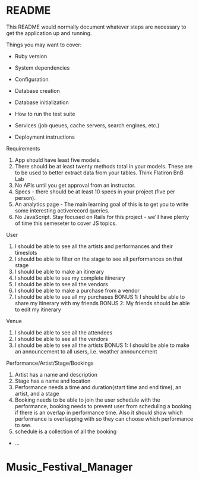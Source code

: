 # README

This README would normally document whatever steps are necessary to get the
application up and running.

Things you may want to cover:

* Ruby version

* System dependencies

* Configuration

* Database creation

* Database initialization

* How to run the test suite

* Services (job queues, cache servers, search engines, etc.)

* Deployment instructions

Requirements
  1. App should have least five models.
  2. There should be at least twenty methods total in your models. These are to be used to better extract data from your tables. Think Flatiron BnB Lab
  3. No APIs until you get approval from an instructor.
  4. Specs - there should be at least 10 specs in your project (five per person).
  5. An analytics page - The main learning goal of this is to get you to write some interesting activerecord queries.
  6. No JavaScript. Stay focused on Rails for this project - we'll have plenty of time this semeseter to cover JS topics.

User
  1. I should be able to see all the artists and performances and their timeslots
  2. I should be able to filter on the stage to see all performances on that stage
  3. I should be able to make an itinerary
  4. I should be able to see my complete itinerary
  5. I should be able to see all the vendors
  6. I should be able to make a purchase from a vendor
  7. I should be able to see all my purchases
  BONUS 1: I should be able to share my itinerary with my friends
  BONUS 2: My friends should be able to edit my itinerary

Venue
  1. I should be able to see all the attendees
  2. I should be able to see all the vendors
  3. I should be able to see all the artists
  BONUS 1: I should be able to make an announcement to all users, i.e. weather announcement

Performance/Artist/Stage/Bookings
  1. Artist has a name and description
  2. Stage has a name and location
  3. Performance needs a time and duration(start time and end time), an artist, and a stage
  4. Booking needs to be able to join the user schedule with the performance, booking needs to prevent user from scheduling a booking if there is an overlap in performance time. Also it should show which performance is overlapping with so they can choose which performance to see.
  5. schedule is a collection of all the booking


* ...
# Music_Festival_Manager
